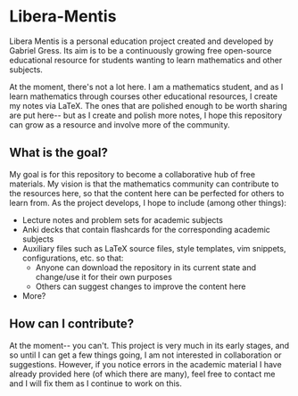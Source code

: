 # Libera-Mentis

Libera Mentis is a personal education project created and developed by Gabriel Gress. Its aim is to be a continuously growing free open-source educational resource for students wanting to learn mathematics and other subjects.

At the moment, there's not a lot here. I am a mathematics student, and as I learn mathematics through courses other educational resources, I create my notes via LaTeX. The ones that are polished enough to be worth sharing are put here-- but as I create and polish more notes, I hope this repository can grow as a resource and involve more of the community.

## What is the goal?

My goal is for this repository to become a collaborative hub of free materials. My vision is that the mathematics community can contribute to the resources here, so that the content here can be perfected for others to learn from. As the project develops, I hope to include (among other things):

- Lecture notes and problem sets for academic subjects
- Anki decks that contain flashcards for the corresponding academic subjects
- Auxiliary files such as LaTeX source files, style templates, vim snippets, configurations, etc. so that:
  - Anyone can download the repository in its current state and change/use it for their own purposes
  - Others can suggest changes to improve the content here
- More?

## How can I contribute?

At the moment-- you can't. This project is very much in its early stages, and so until I can get a few things going, I am not interested in collaboration or suggestions. However, if you notice errors in the academic material I have already provided here (of which there are many), feel free to contact me and I will fix them as I continue to work on this.
